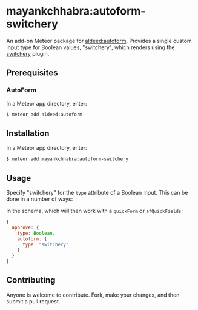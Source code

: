 mayankchhabra:autoform-switchery
=========================

An add-on Meteor package for [aldeed:autoform](https://github.com/aldeed/meteor-autoform). Provides a single custom input type for Boolean values, "switchery", which renders using the [switchery](https://abpetkov.github.io/switchery/) plugin.

## Prerequisites

### AutoForm

In a Meteor app directory, enter:

```bash
$ meteor add aldeed:autoform
```

## Installation

In a Meteor app directory, enter:

```bash
$ meteor add mayankchhabra:autoform-switchery
```

## Usage

Specify "switchery" for the `type` attribute of a Boolean input. This can be done in a number of ways:

In the schema, which will then work with a `quickForm` or `afQuickFields`:

```js
{
  approve: {
    type: Boolean,
    autoform: {
      type: "switchery"
    }
  }
}
```

## Contributing

Anyone is welcome to contribute. Fork, make your changes, and then submit a pull request.

